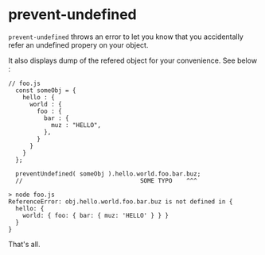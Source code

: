  prevent-undefined
=====================

`prevent-undefined` throws an error to let you know that you accidentally refer an undefined propery on your object.

It also displays dump of the refered object for your convenience. See below :

```
// foo.js
  const someObj = {
    hello : {
      world : {
        foo : {
          bar : {
            muz : "HELLO",
          },
        }
      }
    }
  };

  preventUndefined( someObj ).hello.world.foo.bar.buz;
  //                                 SOME TYPO    ^^^
```

```
> node foo.js
ReferenceError: obj.hello.world.foo.bar.buz is not defined in {
  hello: {
    world: { foo: { bar: { muz: 'HELLO' } } }
  }
}
```

That's all.


